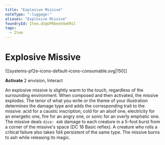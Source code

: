 ```yaml
---
title: "Explosive Missive"
noteType: ":luggage:"
aliases: "Explosive Missive"
foundryId: Item.dUqUPRbeeh9aKR1l
tags:
  - Item
---
```


# Explosive Missive
![[systems-pf2e-icons-default-icons-consumable.svg|150]]

**Activate** 2 envision, Interact

An explosive missive is slightly warm to the touch, regardless of the surrounding environment. When composed and then activated, the missive explodes. The tenor of what you write or the theme of your illustration determines the damage type and adds the corresponding trait to the missive: acid for a caustic inscription, cold for an aloof one, electricity for an energetic one, fire for an angry one, or sonic for an overly emphatic one. The missive deals `dice: 4d6` damage to each creature in a 5-foot burst from a corner of the missive's space (DC 18 Basic reflex). A creature who rolls a critical failure also takes 1d4 persistent of the same type. The missive burns to ash while releasing its magic.
